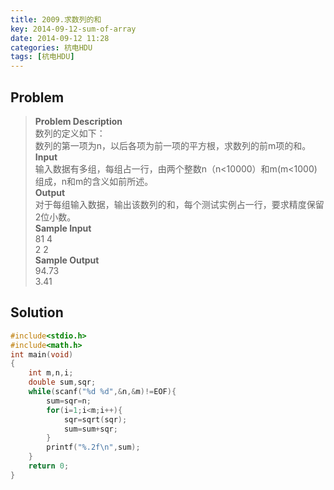 ```yaml
---
title: 2009.求数列的和
key: 2014-09-12-sum-of-array
date: 2014-09-12 11:28
categories: 杭电HDU
tags: [杭电HDU]
---
```

## Problem
>**Problem Description**  
数列的定义如下：  
数列的第一项为n，以后各项为前一项的平方根，求数列的前m项的和。  
**Input**  
输入数据有多组，每组占一行，由两个整数n（n<10000）和m(m<1000)组成，n和m的含义如前所述。    
**Output**  
对于每组输入数据，输出该数列的和，每个测试实例占一行，要求精度保留2位小数。  
**Sample Input**  
81 4  
2 2  
**Sample Output**  
94.73  
3.41  

## Solution
```cpp
#include<stdio.h>
#include<math.h>
int main(void)
{
	int m,n,i;
	double sum,sqr;
	while(scanf("%d %d",&n,&m)!=EOF){
		sum=sqr=n;
		for(i=1;i<m;i++){
			sqr=sqrt(sqr);
			sum=sum+sqr;
		}
		printf("%.2f\n",sum);
	}
	return 0;
}
```
